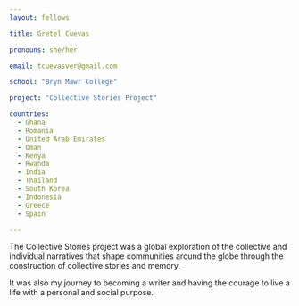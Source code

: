 ```yaml
---
layout: fellows

title: Gretel Cuevas

pronouns: she/her

email: tcuevasver@gmail.com

school: "Bryn Mawr College"

project: "Collective Stories Project"

countries:
  - Ghana
  - Romania
  - United Arab Emirates
  - Oman
  - Kenya
  - Rwanda
  - India
  - Thailand
  - South Korea
  - Indonesia
  - Greece
  - Spain

---
```


The Collective Stories project was a global exploration of the collective and individual narratives that shape communities around the globe through the construction of collective stories and memory.

It was also my journey to becoming a writer and having the courage to live a life with a personal and social purpose.
